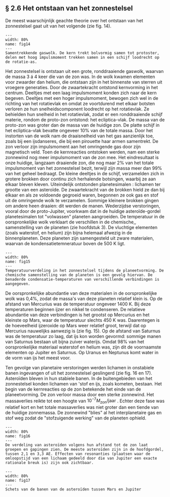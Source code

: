 ## § 2.6 Het ontstaan van het zonnestelsel
De meest waarschijnlijk geachte theorie over het ontstaan van het zonnestelsel gaat uit van het volgende (zie fig. 14).


``` {figure} ../figures/fig14.jpg
---
width: 80%
name: fig14
---
Samentrekkende gaswolk. De kern trekt bolvormig samen tot protoster, delen met hoog impulsmoment trekken samen in een schijf loodrecht op de rotatie-as.
``` 




Het zonnestelsel is ontstaan uit een grote, ronddraaiende gaswolk, waarvan de massa 3 á 4 keer die van de zon was. In de wolk kwamen elementen voor zwaarder dan helium, die ontstaan zijn in het binnenste van sterren uit vroegere generaties. Door de zwaartekracht ontstond kernvorming in het centrum.
Deeltjes met een laag impulsmoment konden zich naar de kern begeven. Deeltjes met een hoger impulsmoment, bewogen zich wel in de richting van het rotatievlak en omdat ze voortdurend met elkaar botsten verloren ze hun snelheidscomponent loodrecht op het rotatievlak. Ze behielden hun snelheid in het rotatievlak, zodat er een ronddraaiende schijf materie, rondom de proto-zon ontstond: het ecliptica-vlak.
De massa van de proto-zon was groter dan de massa van de huidige zon. De platte schijf in het ecliptica-vlak bevatte ongeveer 10% van de totale massa. Door het instorten van de wolk nam de draaisnelheid van het gas aanzienlijk toe, zoals bij een ijsdanseres, die bij een pirouette haar armen samentrekt. De zon verloor zijn impulsmoment aan het omringende gas door zijn magnetisch veld. Toen de kernreacties ontstoken werden, nam een sterke zonnewind nog meer impulsmoment van de zon mee. Het eindresultaat is onze huidige, langzaam draaiende zon, die nog maar 2% van het totale impulsmoment van het zonnestelsel bezit, terwijl zijn massa meer dan 99% van het geheel bedraagt.
De kleine deeltjes in de schijf, verzamelden zich in grotere brokken door continu zich herhalende botsingen, waarbij ze aan elkaar bleven kleven.
Uiteindelijk ontstonden planetesimalen : lichamen ter grootte van een asteroïde. De zwaartekracht van de brokken hield ze dan bij elkaar en als ze voldoende gegroeid waren, begonnen ze ook gas en stof uit de omringende wolk te verzamelen. Sommige kleinere brokken gingen om andere heen draaien: dit werden de manen. Wederzijdse verstoringen, vooral door de proto-Jupiter, voorkwam dat in de huidige asteroïde-gordel planetesimalen tot "volwassen" planeten aangroeiden.
De temperatuur in de oorspronkelijke wolk verklaart de verschillen in de chemische,, samenstelling van de planeten (zie hoofdstuk 3). De vluchtige elementen (zoals waterstof, en helium) zijn bijna helemaal afwezig in de binnenplaneten. Deze planeten zijn samengesteld uit zware materialen, waarvan de kondensatietemneratuur boven de 500 K ligt.



``` {figure} ../figures/fig15.jpg
---
width: 80%
name: fig15
---
Temperatuurverdeling in het zonnestelsel tijdens de planeetvorming. De chemische samenstelling van de planeten is een gevolg hiervan. De benaderde condensatie-temperaturen van verschillende verbindingen is aangegeven.
``` 



De oorspronkelijke abundantie van deze materialen in de oorspronkelijke wolk was 0,4%, zodat de massa's van deze planeten relatief klein is.
Op de afstand van Mercurius was de temperatuur ongeveer 1400 K. Bij deze temperaturen beginnen ijzer en nikkel te condenseren. De relatieve abundantie van deze verbindingen is het grootst op Mercurius en het kleinste op Mars, waar de temperatuur slechts 450 K was. Daarentegen is de hoeveelheid ijzeroxide op Mars weer relatief groot, terwijl dat op Mercurius nauwelijks aanwezig is (zie fig. 15).
Op de afstand van Saturnus was de temperatuur zo laag, dat ijs kon worden gevormd: sommige manen van Saturnus bestaan uit bijna zuiver waterijs. Omdat 98% van het oorspronkelijke materiaal waterstof en helium was, zijn dit de voornaamste elementen op Jupiter en Saturnus. Op Uranus en Neptunus komt water in de vorm van ijs het meest voor.

Ten gevolge van planetaire verstoringen werden lichamen in onstabiele banen ingevangen of uit het zonnestelsel geslingerd (zie fig. 16 en 17). Asteroïden bleven in hun stabiele banen. In de buitengebieden van het zonnestelsel konden lichamen van 'stof en ijs, zoals kometen, bestaan.
Het begin van de kernreacties op de zon betekende het einde van de planeetvorming. De zon verloor massa door een sterke zonnewind. Het massaverlies reikte tot een hoogte van $10^{-7}M_{\text{zon}}/\text{jaar}$ . Echter deze fase was relatief kort en het totale massaverlies was niet groter dan een tiende van de huidige zonnemassa. De zonnewind "blies" al het interplanetaire gas en stof weg zodat de "stofzuigende werking" van de planeten ophield.



``` {figure} ../figures/fig16.jpg
---
width: 80%
name: fig16
---
De verdeling van asteroïden volgens hun afstand tot de zon laat groepen en gapingen zien. De meeste asteroïden zijn in de hoofdgordel, tussen 2,1 en 3,3 AE. Effecten van resonanties (plaatsen waar de omloopstijd van een lichaam gedeeld door die van Jupiter een exacte rationale breuk is) zijn ook zichtbaar.
``` 



``` {figure} ../figures/fig17.png
---
width: 80%
name: fig17
---
Schets van de banen van de asteroïden tussen Mars en Jupiter
``` 